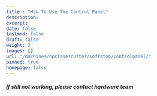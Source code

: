 ```yaml
---
title : "How To Use The Control Panel"
description: 
excerpt: 
date: false
lastmod: false
draft: false
weight: 3
images: []
url: "/machines/hpclasercutter/softstop/controlpanel/"
pinned: true
homepage: false
---
```



##### If still not working, please contact hardware team